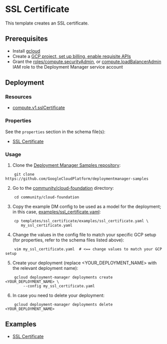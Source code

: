 # SSL Certificate

This template creates an SSL certificate.

## Prerequisites

- Install [gcloud](https://cloud.google.com/sdk)
- Create a [GCP project, set up billing, enable requisite APIs](../project/README.md)
- Grant the [roles/compute.securityAdmin](https://cloud.google.com/compute/docs/access/iam),
  or [compute.loadBalancerAdmin](https://cloud.google.com/compute/docs/access/iam)
  IAM role to the Deployment Manager service account

## Deployment

### Resources

- [compute.v1.sslCertificate](https://cloud.google.com/compute/docs/reference/rest/v1/sslCertificates)

### Properties

See the `properties` section in the schema file(s):

- [SSL Certificate](ssl_certificate.py.schema)

### Usage

1. Clone the [Deployment Manager Samples repository](https://github.com/GoogleCloudPlatform/deploymentmanager-samples):

```shell
    git clone https://github.com/GoogleCloudPlatform/deploymentmanager-samples
```

2. Go to the [community/cloud-foundation](../../) directory:

```shell
    cd community/cloud-foundation
```

3. Copy the example DM config to be used as a model for the deployment; in this
   case, [examples/ssl\_certificate.yaml](examples/ssl_certificate.yaml):

```shell
    cp templates/ssl_certificate/examples/ssl_certificate.yaml \
       my_ssl_certificate.yaml
```

4. Change the values in the config file to match your specific GCP setup (for
   properties, refer to the schema files listed above):

```shell
    vim my_ssl_certificate.yaml  # <== change values to match your GCP setup
```

5. Create your deployment (replace \<YOUR\_DEPLOYMENT\_NAME\> with the relevant
   deployment name):

```shell
    gcloud deployment-manager deployments create <YOUR_DEPLOYMENT_NAME> \
        --config my_ssl_certificate.yaml
```

6. In case you need to delete your deployment:

```shell
    gcloud deployment-manager deployments delete <YOUR_DEPLOYMENT_NAME>
```

## Examples

- [SSL Certificate](examples/ssl_certificate.yaml)

